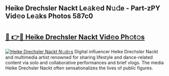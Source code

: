 ## Heike Drechsler Nackt Le𝚊k𝚎d N𝚞𝚍e - Part-zPY Vid𝚎o Le𝚊ks Photos 587c0

# <h2><a href="http://fb9wal.evod.top/?m=Heike+Drechsler+Nackt">🔗 👉🔴 Heike Drechsler Nackt Vid𝚎o Ph𝚘t𝚘s</a></h2>

[![Heike Drechsler Nackt N𝚞d𝚎s](https://i.imgur.com/8V9OHl7.gif)](http://fb9wal.evod.top/?m=Heike+Drechsler+Nackt)
Digital influencer Heike Drechsler Nackt and multimedia artist renowned for sharing lifestyle and dance-related content via solo and collaborative performances and brief vlogs. The media Heike Drechsler Nackt often sensationalizes the lives of public figures. 
